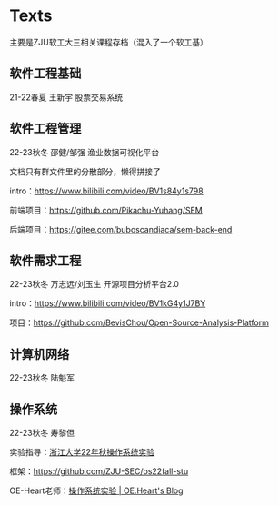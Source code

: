 # Texts
主要是ZJU软工大三相关课程存档（混入了一个软工基）

## 软件工程基础

21-22春夏  王新宇  股票交易系统

## 软件工程管理

22-23秋冬  邵健/邹强  渔业数据可视化平台

文档只有群文件里的分散部分，懒得拼接了

intro：https://www.bilibili.com/video/BV1s84y1s798

前端项目：https://github.com/Pikachu-Yuhang/SEM

后端项目：https://gitee.com/buboscandiaca/sem-back-end

## 软件需求工程

22-23秋冬  万志远/刘玉生  开源项目分析平台2.0

intro：https://www.bilibili.com/video/BV1kG4y1J7BY

项目：https://github.com/BevisChou/Open-Source-Analysis-Platform

## 计算机网络

22-23秋冬  陆魁军

## 操作系统

22-23秋冬  寿黎但

实验指导：[浙江大学22年秋操作系统实验 ](https://zju-sec.github.io/os22fall-stu/)

框架：https://github.com/ZJU-SEC/os22fall-stu

OE-Heart老师：[操作系统实验 | OE.Heart's Blog ](https://oe-heart.github.io/categories/课程笔记/操作系统实验/)
